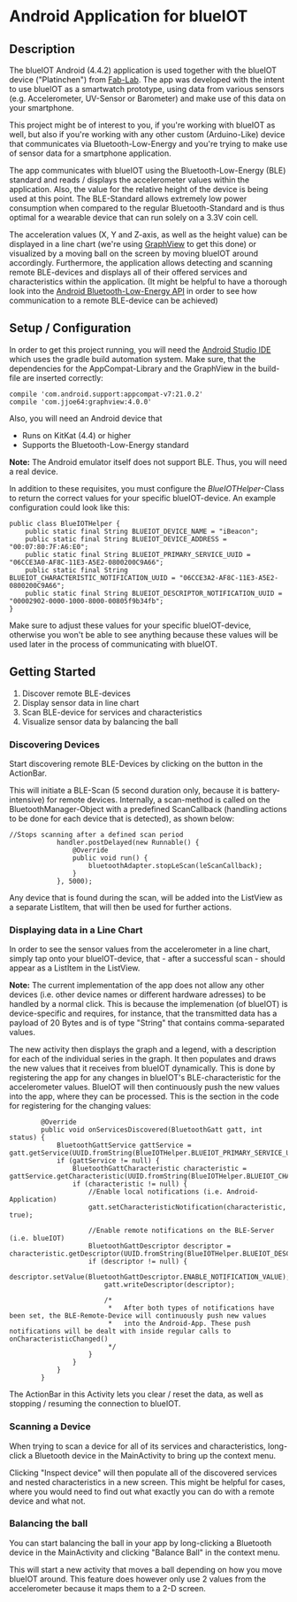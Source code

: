 # Android Application for blueIOT #

## Description ##

The blueIOT Android (4.4.2) application is used together with the blueIOT device ("Platinchen") from [Fab-Lab](http://www.fab-lab.eu/blueiot/). The app was developed with the intent to use blueIOT as a smartwatch prototype, using data from various sensors (e.g. Accelerometer, UV-Sensor or Barometer) and make use of this data on your smartphone.

This project might be of interest to you, if you're working with blueIOT as well, but also if you're working with any other custom (Arduino-Like) device that communicates via Bluetooth-Low-Energy and you're trying to make use of sensor data for a smartphone application.

The app communicates with blueIOT using the Bluetooth-Low-Energy (BLE) standard and reads / displays the accelerometer values within the application. Also, the value for the relative height of the device is being used at this point. The BLE-Standard allows extremely low power consumption when compared to the regular Bluetooth-Standard and is thus optimal for a wearable device that can run solely on a 3.3V coin cell.

The acceleration values (X, Y and Z-axis, as well as the height value) can be displayed in a line chart (we're using [GraphView](http://www.android-graphview.org/) to get this done) or visualized by a moving ball on the screen by moving blueIOT around accordingly. Furthermore, the application allows detecting and scanning remote BLE-devices and displays all of their offered services and characteristics within the application. (It might be helpful to have a thorough look into the [Android Bluetooth-Low-Energy API](https://developer.android.com/guide/topics/connectivity/bluetooth-le.html) in order to see how communication to a remote BLE-device can be achieved)

## Setup / Configuration ##

In order to get this project running, you will need the [Android Studio IDE](http://developer.android.com/sdk/index.html) which uses the gradle build automation system. Make sure, that the dependencies for the AppCompat-Library and the GraphView in the build-file are inserted correctly:

```
compile 'com.android.support:appcompat-v7:21.0.2'
compile 'com.jjoe64:graphview:4.0.0'
```

Also, you will need an Android device that

* Runs on KitKat (4.4) or higher
* Supports the Bluetooth-Low-Energy standard

**Note:** The Android emulator itself does not support BLE. Thus, you will need a real device.

In addition to these requisites, you must configure the *BlueIOTHelper*-Class to return the correct values for your specific blueIOT-device. An example configuration could look like this:


```
public class BlueIOTHelper {
    public static final String BLUEIOT_DEVICE_NAME = "iBeacon";
    public static final String BLUEIOT_DEVICE_ADDRESS = "00:07:80:7F:A6:E0";
    public static final String BLUEIOT_PRIMARY_SERVICE_UUID = "06CCE3A0-AF8C-11E3-A5E2-0800200C9A66";
    public static final String BLUEIOT_CHARACTERISTIC_NOTIFICATION_UUID = "06CCE3A2-AF8C-11E3-A5E2-0800200C9A66";
    public static final String BLUEIOT_DESCRIPTOR_NOTIFICATION_UUID = "00002902-0000-1000-8000-00805f9b34fb";
}
```

Make sure to adjust these values for your specific blueIOT-device, otherwise you won't be able to see anything because these values will be used later in the process of communicating with blueIOT.

## Getting Started ##

1. Discover remote BLE-devices
2. Display sensor data in line chart
3. Scan BLE-device for services and characteristics
4. Visualize sensor data by balancing the ball

### Discovering Devices ###

Start discovering remote BLE-Devices by clicking on the button in the ActionBar.

This will initiate a BLE-Scan (5 second duration only, because it is battery-intensive) for remote devices. Internally, a scan-method is called on the BluetoothManager-Object with a predefined ScanCallback (handling actions to be done for each device that is detected), as shown below:

```
//Stops scanning after a defined scan period
            handler.postDelayed(new Runnable() {
                @Override
                public void run() {
                    bluetoothAdapter.stopLeScan(leScanCallback);
                }
            }, 5000);
```


Any device that is found during the scan, will be added into the ListView as a separate ListItem, that will then be used for further actions.

### Displaying data in a Line Chart ###

In order to see the sensor values from the accelerometer in a line chart, simply tap onto your blueIOT-device, that - after a successful scan - should appear as a ListItem in the ListView.

**Note:** The current implementation of the app does not allow any other devices (i.e. other device names or different hardware adresses) to be handled by a normal click. This is because the implemenation (of blueIOT) is device-specific and requires, for instance, that the transmitted data has a payload of 20 Bytes and is of type "String" that contains comma-separated values.

The new activity then displays the graph and a legend, with a description for each of the individual series in the graph. It then populates and draws the new values that it receives from blueIOT dynamically. This is done by registering the app for any changes in blueIOT's BLE-characteristic for the accelerometer values. BlueIOT will then continuously push the new values into the app, where they can be processed. This is the section in the code for registering for the changing values:

```
        @Override
        public void onServicesDiscovered(BluetoothGatt gatt, int status) {
            BluetoothGattService gattService = gatt.getService(UUID.fromString(BlueIOTHelper.BLUEIOT_PRIMARY_SERVICE_UUID));
            if (gattService != null) {
                BluetoothGattCharacteristic characteristic = gattService.getCharacteristic(UUID.fromString(BlueIOTHelper.BLUEIOT_CHARACTERISTIC_NOTIFICATION_UUID));
                if (characteristic != null) {
                    //Enable local notifications (i.e. Android-Application)
                    gatt.setCharacteristicNotification(characteristic, true);

                    //Enable remote notifications on the BLE-Server (i.e. blueIOT)
                    BluetoothGattDescriptor descriptor = characteristic.getDescriptor(UUID.fromString(BlueIOTHelper.BLUEIOT_DESCRIPTOR_NOTIFICATION_UUID));
                    if (descriptor != null) {
                        descriptor.setValue(BluetoothGattDescriptor.ENABLE_NOTIFICATION_VALUE);
                        gatt.writeDescriptor(descriptor);

                        /*
                         *   After both types of notifications have been set, the BLE-Remote-Device will continuously push new values
                         *   into the Android-App. These push notifications will be dealt with inside regular calls to onCharacteristicChanged()
                         */
                    }
                }
            }
        }
```


The ActionBar in this Activity lets you clear / reset the data, as well as stopping / resuming the connection to blueIOT.

### Scanning a Device ###

When trying to scan a device for all of its services and characteristics, long-click a Bluetooth device in the MainActivity to bring up the context menu.

Clicking "Inspect device" will then populate all of the discovered services and nested characteristics in a new screen. This might be helpful for cases, where you would need to find out what exactly you can do with a remote device and what not.

### Balancing the ball ###

You can start balancing the ball in your app by long-clicking a Bluetooth device in the MainActivity and clicking "Balance Ball" in the context menu.

This will start a new activity that moves a ball depending on how you move blueIOT around. This feature does however only use 2 values from the accelerometer because it maps them to a 2-D screen.
